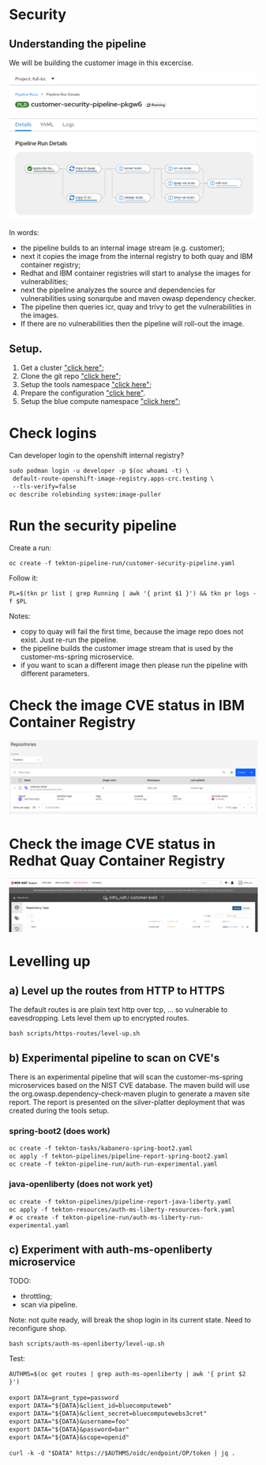 # Security

## Understanding the pipeline

We will be building the customer image in this excercise.

![Security Pipeline](../../images/security-pipeline.png?raw=true "Title")

In words:
- the pipeline builds to an internal image stream (e.g. customer);
- next it copies the image from the internal registry to both quay and IBM container registry;
- Redhat and IBM container registries will start to analyse the images for vulnerabilities;
- next the pipeline analyzes the source and dependencies for vulnerabilities using sonarqube and maven owasp dependency checker. 
- The pipeline then queries icr, quay and trivy to get the vulnerabilities in the images.
- If there are no vulnerabilities then the pipeline will roll-out the image.

## Setup.

1. Get a cluster ["click here"](../general/README.MD);
2. Clone the git repo ["click here"](../nuts-and-bolts/GIT.MD);
3. Setup the tools namespace ["click here"](../nuts-and-bolts/TOOLS.MD);
4. Prepare the configuration ["click here"](../nuts-and-bolts/CONFIG.MD).
5. Setup the blue compute namespace ["click here"](../nuts-and-bolts/BLUE-COMPUTE.MD);

# Check logins

Can developer login to the openshift internal registry?

    sudo podman login -u developer -p $(oc whoami -t) \
     default-route-openshift-image-registry.apps-crc.testing \
     --tls-verify=false
    oc describe rolebinding system:image-puller


# Run the security pipeline

Create a run:

    oc create -f tekton-pipeline-run/customer-security-pipeline.yaml 

Follow it:

    PL=$(tkn pr list | grep Running | awk '{ print $1 }') && tkn pr logs -f $PL

Notes: 
- copy to quay will fail the first time, because the image repo does not exist. Just re-run the pipeline.
- the pipeline builds the customer image stream that is used by the customer-ms-spring microservice.
- if you want to scan a different image then please run the pipeline with different parameters.

# Check the image CVE status in IBM Container Registry 

![ICR VA](../../images/ICR.png?raw=true "Title")

# Check the image CVE status in Redhat Quay Container Registry 

![Quay VA](../../images/QUAY.png?raw=true "Title")

# Levelling up

## a) Level up the routes from HTTP to HTTPS

The default routes is are plain text http over tcp, ... so vulnerable to eavesdropping. Lets level them up to encrypted routes. 

    bash scripts/https-routes/level-up.sh

## b) Experimental pipeline to scan on CVE's

There is an experimental pipeline that will scan the customer-ms-spring microservices based on the NIST CVE database. The maven build will use the org.owasp.dependency-check-maven plugin to generate a maven site report. The report is presented on the silver-platter deployment that was created during the tools setup.

### spring-boot2 (does work)

    oc create -f tekton-tasks/kabanero-spring-boot2.yaml
    oc apply -f tekton-pipelines/pipeline-report-spring-boot2.yaml
    oc create -f tekton-pipeline-run/auth-run-experimental.yaml

### java-openliberty (does not work yet)

    oc create -f tekton-pipelines/pipeline-report-java-liberty.yaml 
    oc apply -f tekton-resources/auth-ms-liberty-resources-fork.yaml
    # oc create -f tekton-pipeline-run/auth-ms-liberty-run-experimental.yaml 

## c) Experiment with auth-ms-openliberty microservice

TODO:
- throttling;
- scan via pipeline.

Note: not quite ready, will break the shop login in its current state. Need to reconfigure shop.

    bash scripts/auth-ms-openliberty/level-up.sh 

Test:

    AUTHMS=$(oc get routes | grep auth-ms-openliberty | awk '{ print $2 }')

    export DATA=grant_type=password
    export DATA="${DATA}&client_id=bluecomputeweb"
    export DATA="${DATA}&client_secret=bluecomputewebs3cret"
    export DATA="${DATA}&username=foo"
    export DATA="${DATA}&password=bar"
    export DATA="${DATA}&scope=openid"

    curl -k -d "$DATA" https://$AUTHMS/oidc/endpoint/OP/token | jq .
